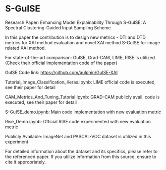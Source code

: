# S-GuISE
Research Paper: Enhancing Model Explainability Through S-GuISE: A Spectral Clustering-Guided Input Sampling Scheme

In this paper the contribution is to design new metrics - DTI and DTD metrics for XAI method evaluation
and novel XAI method S-GuISE for image related XAI method.

For state-of-the-art comparison: GuISE, Grad-CAM, LIME, RISE is utilized (Check their official implementation code of the paper)

GuISE Code link: https://github.com/aulphin/GuISE-XAI

Tutorial_Image_Classification_Keras.ipynb: LIME official code is executed, see their paper for detail

CAM_Metrics_And_Tuning_Tutorial.ipynb: GRAD-CAM publicly avail. code is executed, see their paper for detail

S-GuISE_demo.ipynb: Main code implementation with new evaluation metric

Rise_Demo.ipynb: Official RISE code experimented with new evaluation metric

Publicly Available: ImageNet and PASCAL-VOC dataset is utilized in this experiment

For detailed information about the dataset and its specifics, please refer to the referenced paper. If you utilize information from this source, ensure to cite it appropriately.
